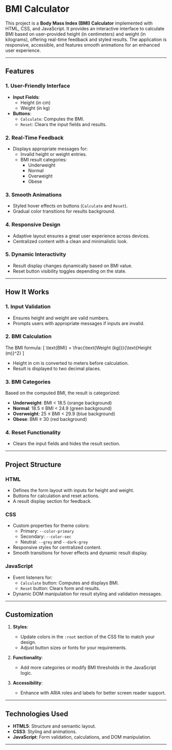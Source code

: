 # BMI Calculator

This project is a **Body Mass Index (BMI) Calculator** implemented with HTML, CSS, and JavaScript. It provides an interactive interface to calculate BMI based on user-provided height (in centimeters) and weight (in kilograms), offering real-time feedback and styled results. The application is responsive, accessible, and features smooth animations for an enhanced user experience.

---

## Features

### **1. User-Friendly Interface**
- **Input Fields**: 
  - Height (in cm)
  - Weight (in kg)
- **Buttons**:
  - `Calculate`: Computes the BMI.
  - `Reset`: Clears the input fields and results.

### **2. Real-Time Feedback**
- Displays appropriate messages for:
  - Invalid height or weight entries.
  - BMI result categories:
    - Underweight
    - Normal
    - Overweight
    - Obese

### **3. Smooth Animations**
- Styled hover effects on buttons (`Calculate` and `Reset`).
- Gradual color transitions for results background.

### **4. Responsive Design**
- Adaptive layout ensures a great user experience across devices.
- Centralized content with a clean and minimalistic look.

### **5. Dynamic Interactivity**
- Result display changes dynamically based on BMI value.
- Reset button visibility toggles depending on the state.

---

## How It Works

### 1. **Input Validation**
- Ensures height and weight are valid numbers.
- Prompts users with appropriate messages if inputs are invalid.

### 2. **BMI Calculation**
The BMI formula:
\[
\text{BMI} = \frac{\text{Weight (kg)}}{\text{Height (m)}^2}
\]
- Height in cm is converted to meters before calculation.
- Result is displayed to two decimal places.

### 3. **BMI Categories**
Based on the computed BMI, the result is categorized:
- **Underweight**: BMI < 18.5 (orange background)
- **Normal**: 18.5 ≤ BMI < 24.9 (green background)
- **Overweight**: 25 ≤ BMI < 29.9 (blue background)
- **Obese**: BMI ≥ 30 (red background)

### 4. **Reset Functionality**
- Clears the input fields and hides the result section.

---

## Project Structure

### **HTML**
- Defines the form layout with inputs for height and weight.
- Buttons for calculation and reset actions.
- A result display section for feedback.

### **CSS**
- Custom properties for theme colors:
  - Primary: `--color-primary`
  - Secondary: `--color-sec`
  - Neutral: `--grey` and `--dark-grey`
- Responsive styles for centralized content.
- Smooth transitions for hover effects and dynamic result display.

### **JavaScript**
- Event listeners for:
  - `Calculate` button: Computes and displays BMI.
  - `Reset` button: Clears form and results.
- Dynamic DOM manipulation for result styling and validation messages.

---


## Customization

1. **Styles**:
   - Update colors in the `:root` section of the CSS file to match your design.
   - Adjust button sizes or fonts for your requirements.

2. **Functionality**:
   - Add more categories or modify BMI thresholds in the JavaScript logic.

3. **Accessibility**:
   - Enhance with ARIA roles and labels for better screen reader support.

---

## Technologies Used

- **HTML5**: Structure and semantic layout.
- **CSS3**: Styling and animations.
- **JavaScript**: Form validation, calculations, and DOM manipulation.

---

